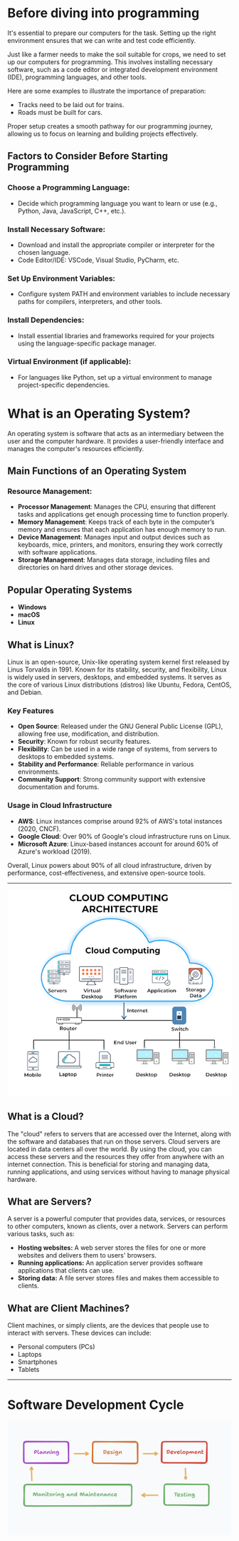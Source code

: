 
# Before diving into programming

It's essential to prepare our computers for the task. Setting up the right environment ensures that we can write and test code efficiently.

Just like a farmer needs to make the soil suitable for crops, we need to set up our computers for programming. This involves installing necessary software, such as a code editor or integrated development environment (IDE), programming languages, and other tools.

Here are some examples to illustrate the importance of preparation:
- Tracks need to be laid out for trains.
- Roads must be built for cars.

Proper setup creates a smooth pathway for our programming journey, allowing us to focus on learning and building projects effectively.

## Factors to Consider Before Starting Programming

### Choose a Programming Language:
- Decide which programming language you want to learn or use (e.g., Python, Java, JavaScript, C++, etc.).

### Install Necessary Software:
- Download and install the appropriate compiler or interpreter for the chosen language.
- Code Editor/IDE: VSCode, Visual Studio, PyCharm, etc.

### Set Up Environment Variables:
- Configure system PATH and environment variables to include necessary paths for compilers, interpreters, and other tools.

### Install Dependencies:
- Install essential libraries and frameworks required for your projects using the language-specific package manager.

### Virtual Environment (if applicable):
- For languages like Python, set up a virtual environment to manage project-specific dependencies.



# What is an Operating System?

An operating system is software that acts as an intermediary between the user and the computer hardware. It provides a user-friendly interface and manages the computer's resources efficiently.

## Main Functions of an Operating System

### Resource Management:

- **Processor Management**: Manages the CPU, ensuring that different tasks and applications get enough processing time to function properly.
- **Memory Management**: Keeps track of each byte in the computer’s memory and ensures that each application has enough memory to run.
- **Device Management**: Manages input and output devices such as keyboards, mice, printers, and monitors, ensuring they work correctly with software applications.
- **Storage Management**: Manages data storage, including files and directories on hard drives and other storage devices.

## Popular Operating Systems

- **Windows**
- **macOS**
- **Linux**


## What is Linux?

Linux is an open-source, Unix-like operating system kernel first released by Linus Torvalds in 1991. Known for its stability, security, and flexibility, Linux is widely used in servers, desktops, and embedded systems. It serves as the core of various Linux distributions (distros) like Ubuntu, Fedora, CentOS, and Debian.

### Key Features

- **Open Source**: Released under the GNU General Public License (GPL), allowing free use, modification, and distribution.
- **Security**: Known for robust security features.
- **Flexibility**: Can be used in a wide range of systems, from servers to desktops to embedded systems.
- **Stability and Performance**: Reliable performance in various environments.
- **Community Support**: Strong community support with extensive documentation and forums.

### Usage in Cloud Infrastructure

- **AWS**: Linux instances comprise around 92% of AWS's total instances (2020, CNCF).
- **Google Cloud**: Over 90% of Google's cloud infrastructure runs on Linux.
- **Microsoft Azure**: Linux-based instances account for around 60% of Azure's workload (2019).

Overall, Linux powers about 90% of all cloud infrastructure, driven by performance, cost-effectiveness, and extensive open-source tools.


----------------------------------------------------------

![Cloud](./images/cloud.png)

## What is a Cloud?

The "cloud" refers to servers that are accessed over the Internet, along with the software and databases that run on those servers. Cloud servers are located in data centers all over the world. By using the cloud, you can access these servers and the resources they offer from anywhere with an internet connection. This is beneficial for storing and managing data, running applications, and using services without having to manage physical hardware.

## What are Servers?

A server is a powerful computer that provides data, services, or resources to other computers, known as clients, over a network. Servers can perform various tasks, such as:

- **Hosting websites:** A web server stores the files for one or more websites and delivers them to users' browsers.
- **Running applications:** An application server provides software applications that clients can use.
- **Storing data:** A file server stores files and makes them accessible to clients.

## What are Client Machines?

Client machines, or simply clients, are the devices that people use to interact with servers. These devices can include:

- Personal computers (PCs)
- Laptops
- Smartphones
- Tablets

-----
# **Software Development Cycle**

![Lifecycle](./images/lifecycle.png)